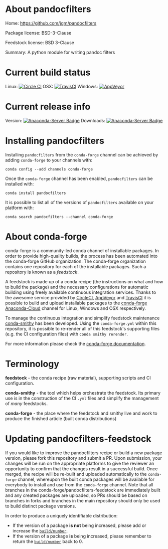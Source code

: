 About pandocfilters
===================

Home: https://github.com/jgm/pandocfilters

Package license: BSD-3-Clause

Feedstock license: BSD 3-Clause

Summary: A python module for writing pandoc filters



Current build status
====================

Linux: [![Circle CI](https://circleci.com/gh/conda-forge/pandocfilters-feedstock.svg?style=shield)](https://circleci.com/gh/conda-forge/pandocfilters-feedstock)
OSX: [![TravisCI](https://travis-ci.org/conda-forge/pandocfilters-feedstock.svg?branch=master)](https://travis-ci.org/conda-forge/pandocfilters-feedstock)
Windows: [![AppVeyor](https://ci.appveyor.com/api/projects/status/github/conda-forge/pandocfilters-feedstock?svg=True)](https://ci.appveyor.com/project/conda-forge/pandocfilters-feedstock/branch/master)

Current release info
====================
Version: [![Anaconda-Server Badge](https://anaconda.org/conda-forge/pandocfilters/badges/version.svg)](https://anaconda.org/conda-forge/pandocfilters)
Downloads: [![Anaconda-Server Badge](https://anaconda.org/conda-forge/pandocfilters/badges/downloads.svg)](https://anaconda.org/conda-forge/pandocfilters)

Installing pandocfilters
========================

Installing `pandocfilters` from the `conda-forge` channel can be achieved by adding `conda-forge` to your channels with:

```
conda config --add channels conda-forge
```

Once the `conda-forge` channel has been enabled, `pandocfilters` can be installed with:

```
conda install pandocfilters
```

It is possible to list all of the versions of `pandocfilters` available on your platform with:

```
conda search pandocfilters --channel conda-forge
```


About conda-forge
=================

conda-forge is a community-led conda channel of installable packages.
In order to provide high-quality builds, the process has been automated into the
conda-forge GitHub organization. The conda-forge organization contains one repository
for each of the installable packages. Such a repository is known as a *feedstock*.

A feedstock is made up of a conda recipe (the instructions on what and how to build
the package) and the necessary configurations for automatic building using freely
available continuous integration services. Thanks to the awesome service provided by
[CircleCI](https://circleci.com/), [AppVeyor](http://www.appveyor.com/)
and [TravisCI](https://travis-ci.org/) it is possible to build and upload installable
packages to the [conda-forge](https://anaconda.org/conda-forge)
[Anaconda-Cloud](http://docs.anaconda.org/) channel for Linux, Windows and OSX respectively.

To manage the continuous integration and simplify feedstock maintenance
[conda-smithy](http://github.com/conda-forge/conda-smithy) has been developed.
Using the ``conda-forge.yml`` within this repository, it is possible to re-render all of
this feedstock's supporting files (e.g. the CI configuration files) with ``conda smithy rerender``.

For more information please check the [conda-forge documentation](https://conda-forge.org/docs/).

Terminology
===========

**feedstock** - the conda recipe (raw material), supporting scripts and CI configuration.

**conda-smithy** - the tool which helps orchestrate the feedstock.
                   Its primary use is in the construction of the CI ``.yml`` files
                   and simplify the management of *many* feedstocks.

**conda-forge** - the place where the feedstock and smithy live and work to
                  produce the finished article (built conda distributions)


Updating pandocfilters-feedstock
================================

If you would like to improve the pandocfilters recipe or build a new
package version, please fork this repository and submit a PR. Upon submission,
your changes will be run on the appropriate platforms to give the reviewer an
opportunity to confirm that the changes result in a successful build. Once
merged, the recipe will be re-built and uploaded automatically to the
`conda-forge` channel, whereupon the built conda packages will be available for
everybody to install and use from the `conda-forge` channel.
Note that all branches in the conda-forge/pandocfilters-feedstock are
immediately built and any created packages are uploaded, so PRs should be based
on branches in forks and branches in the main repository should only be used to
build distinct package versions.

In order to produce a uniquely identifiable distribution:
 * If the version of a package **is not** being increased, please add or increase
   the [``build/number``](http://conda.pydata.org/docs/building/meta-yaml.html#build-number-and-string).
 * If the version of a package **is** being increased, please remember to return
   the [``build/number``](http://conda.pydata.org/docs/building/meta-yaml.html#build-number-and-string)
   back to 0.